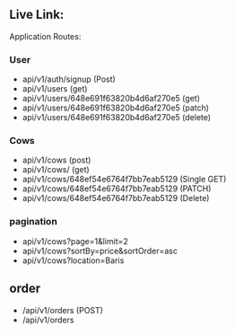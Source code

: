 ## Live Link:

Application Routes:

### User

-    api/v1/auth/signup (Post)
-    api/v1/users (get)
-    api/v1/users/648e691f63820b4d6af270e5 (get)
-    api/v1/users/648e691f63820b4d6af270e5 (patch)
-    api/v1/users/648e691f63820b4d6af270e5 (delete)

### Cows

-    api/v1/cows (post)
-    api/v1/cows/ (get)
-    api/v1/cows/648ef54e6764f7bb7eab5129 (Single GET)
-    api/v1/cows/648ef54e6764f7bb7eab5129 (PATCH)
-    api/v1/cows/648ef54e6764f7bb7eab5129 (Delete)

### pagination

-    api/v1/cows?page=1&limit=2
-    api/v1/cows?sortBy=price&sortOrder=asc
-    api/v1/cows?location=Baris

## order

-    /api/v1/orders (POST)
-    /api/v1/orders
